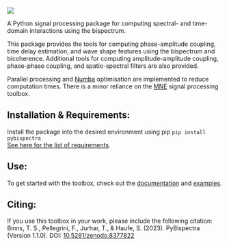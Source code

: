 ![](docs/source/_static/logo.gif)

A Python signal processing package for computing spectral- and time-domain
interactions using the bispectrum.

This package provides the tools for computing phase-amplitude coupling, time
delay estimation, and wave shape features using the bispectrum and bicoherence.
Additional tools for computing amplitude-amplitude coupling, phase-phase
coupling, and spatio-spectral filters are also provided.

Parallel processing and [Numba](https://numba.pydata.org/) optimisation are
implemented to reduce computation times. There is a minor reliance on the
[MNE](https://mne.tools/stable/index.html) signal processing toolbox.

## Installation & Requirements:
Install the package into the desired environment using pip `pip install pybispectra`<br/>
[See here for the list of requirements](requirements.txt).

## Use:
To get started with the toolbox, check out the [documentation](https://pybispectra.readthedocs.io/en/main/) and [examples](https://pybispectra.readthedocs.io/en/main/examples.html).

## Citing:
If you use this toolbox in your work, please include the following citation:<br/>
Binns, T. S., Pellegrini, F., Jurhar, T., & Haufe, S. (2023). PyBispectra (Version 1.1.0). DOI: [10.5281/zenodo.8377822](https://doi.org/10.5281/zenodo.8377822)